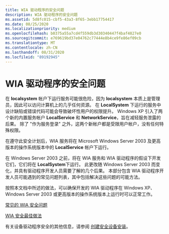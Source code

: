 ```yaml
---
title: WIA 驱动程序的安全问题
description: WIA 驱动程序的安全问题
ms.assetid: 5d8fc015-cbf5-43a3-8f65-3ebb17754417
ms.date: 08/25/2020
ms.localizationpriority: medium
ms.openlocfilehash: b0375a55a7cd4f559db3d30340447f4baf4827e0
ms.sourcegitcommit: e769619bd37e04762c77444e8b4ce9fe86ef09cb
ms.translationtype: MT
ms.contentlocale: zh-CN
ms.lasthandoff: 08/31/2020
ms.locfileid: "89192945"
---
```

# <a name="security-issues-for-wia-drivers"></a>WIA 驱动程序的安全问题

在 **localsystem** 帐户下运行服务可能很危险，因为 **localsystem** 本质上是管理员，因此可以访问计算机上的几乎任何资源。 在 **LocalSystem** 下运行的服务中设计缺陷或错误代码可能会导致破坏性用户的权限提升。 Windows XP 引入了两个新的内置服务帐户 **LocalService** 和 **NetworkService**，旨在减轻服务泄露的后果。 除了 "作为服务登录" 之外，这两个新帐户都是受限用户帐户，没有任何特殊权限。

在遵守此安全计划后，WIA 服务将在 Microsoft Windows Server 2003 及更高版本的操作系统版本中的 **LocalService** 帐户下运行。

在 Windows Server 2003 之前，将在 WIA 服务和 WIA 驱动程序的假设下开发它们，它们将在 **LocalSystem**下运行。 此更改随 Windows Server 2003 而变化，并具有驱动程序开发人员需要了解的几个后果。 本部分包含 WIA 驱动程序开发人员可能遇到的常见问题列表，其中包括解决这些问题的可能方法。

按照本文档中所述的做法，可以确保开发的 WIA 驱动程序在 Windows XP、Windows Server 2003 或更高版本的操作系统版本上运行时可以正常工作。

[常见的 WIA 安全问题](common-wia-security-problems.md)

[WIA 安全最佳做法](wia-security-best-practices.md)

有关设备驱动程序安全的其他信息，请参阅 [创建安全设备安装](../install/creating-secure-device-installations.md)。